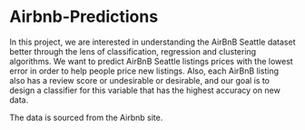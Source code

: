 # Airbnb-Predictions
In this project, we are interested in understanding the AirBnB Seattle dataset better through the lens of classification, regression and clustering algorithms. We want to predict AirBnB Seattle listings prices with the lowest error in order to help people price new listings. Also, each AirBnB listing also has a review score or undesirable or desirable, and our goal is to design a classifier for this variable that has the highest accuracy on new data.

The data is sourced from the ​Airbnb​ site.

